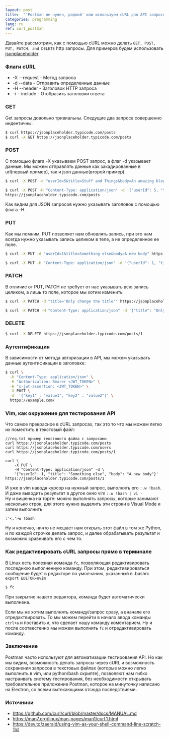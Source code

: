 ```yaml
---
layout: post
title:  "'Postman не нужен, родной' или используем cURL для API запросов"
categories: programming
lang: ru
ref: curl_postman
---
```


Давайте рассмотрим, как с помощью cURL можно делать `GET, POST, PUT, PATCH, and DELETE` http запросы.
Для примеров будем использовать [jsonplaceholder](https://jsonplaceholder.typicode.com)

### Флаги cURL

* -X --request - Метод запроса
* -d --data - Отправить определенные данные
* -H --header - Заголовок HTTP запроса
* -i --include - Отобразить заголовки ответа

### GET

Get запросы довольно тривиальны. Следущие два запроса совершенно индентичны: 

```bash
$ curl https://jsonplaceholder.typicode.com/posts
$ curl -X GET https://jsonplaceholder.typicode.com/posts
```

### POST

С помощью флага -X указываем POST запрос, а флаг -d указывает данные. Мы можем отправлять данные как закадированные в url(первый пример),
так и json данные(второй пример).

```bash
$ curl -X POST -d "userId=5&title=Stuff and Things&body=An amazing blog post about both stuff and things." https://jsonplaceholder.typicode.com/posts
```

```bash
$ curl -X POST -H "Content-Type: application/json" -d '{"userId": 5, "title": "Stuff and Things", "body": "An amazing blog post about both stuff and things."}'
https://jsonplaceholder.typicode.com/posts
```

Как видим для JSON запросов нужно указывать заголовок с помощью флага -H.

### PUT

Как мы помним, PUT позволяет нам обновлять запись, при это нам всегда нужно указывать запись целиком в теле, а не определенное ее поле.

```bash
$ curl -X PUT -d "userId=1&title=Something else&body=A new body" https://jsonplaceholder.typicode.com/posts/1
```

```bash
$ curl -X PUT -H "Content-Type: application/json" -d '{"userId": 1, "title": "Something else", "body": "A new body"}' https://jsonplaceholder.typicode.com/posts/1
```

### PATCH

В отличие от PUT, PATCH не требует от нас указывать всю запись целиком, а лишь то поле, которое мы хотим изменить

```bash
$ curl -X PATCH -d "title='Only change the title'" https://jsonplaceholder.typicode.com/posts/1
```

```bash
$ curl -X PATCH -H "Content-Type: application/json" -d '{"title": "Only change the title"}' https://jsonplaceholder.typicode.com/posts/1
```

### DELETE

```bash
$ curl -X DELETE https://jsonplaceholder.typicode.com/posts/1
```

### Aутентификация

В зависимости от метода авторизации в API, мы можем указывать данные аутентификации в заголовке:

```bash
$ curl \
  -H "Content-Type: application/json" \
  -H "Authorization: Bearer <JWT_TOKEN>" \
  -H "x-jwt-assertion: <JWT_TOKEN>" \
  -X POST \
  -d  '{"key1" : "value1", "key2" : "value2"}' \
  https://example.com/
```

### Vim, как окружение для тестирования API

Что самое прекрасное в cURL запросах, так это то что мы можем легко их поместить в текстовый файл:
```
//req.txt пример текстового файла с запросами
curl https://jsonplaceholder.typicode.com/posts
curl https://jsonplaceholder.typicode.com/users
curl https://jsonplaceholder.typicode.com/posts/1

curl \
    -X PUT \
    -H "Content-Type: application/json" -d \
    '{"userId": 1, "title": "Something else", "body": "A new body"}' https://jsonplaceholder.typicode.com/posts/1

```

И уже в vim наводя курсор на нужный запроc, выполнять его `:.w !bash`. И даже выводить результат в другое окно vim `:.w !bash | vi -`  
Ну и вишенка на торте: можно выполнять запросы, которые занимают несколько строк, для этого нужно выделить эти строки в Visual Mode и затем выполнить
```
:'<,'>w !bash
```

Ну и конечно, ничто не мешает нам открыть этот файл в том же Python, и по каждой строчке делать запрос, и далее обрабатывать результат и возможно 
сравнивать его с чем то.

### Как редактивировать cURL запросы прямо в терминале

В Linux есть полезная команда `fc`, позволяющая редактивировать последнюю выполненную команду. При этом, редактивироваться сообщение будет в редакторе по
умолчанию, указанный в .bashrc `export EDITOR=nvim`

```bash
$ fc
```

При закрытие нашего редактора, команда будет автоматически выполнена.

Если мы не хотим выполнять команду/запрос сразу, а вначале его отредактвировать. То мы можем перейти в начало ввода команды `ctrl+a` и поставить `#`, что
сделает нашу команду коментарием. Ну и после соотвестенно мы можем выполнить `fc` и отредактивировать команду.

### Заключение

Postman часто используют для автоматизации тестирования API. Но как мы видим, возможность делать запросы через cURL и возможность сохранения запросов
в текстовых файлах (которые можно легко выполнить в vim, или python/bash скрипте), позволяют нам гибко настраивать систему тестирования, без необходимости
открывать требовательное приложение Postman, которое на минуточку написано на Electron, со всеми вытекающими отсюда последствиями.

### Источники

* https://github.com/curl/curl/blob/master/docs/MANUAL.md
* https://man7.org/linux/man-pages/man1/curl.1.html
* https://dev.to/zaerald/using-vim-as-your-shell-command-line-scratch-1lcl
